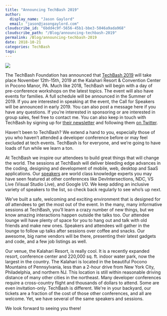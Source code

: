 ```yaml
---
title: "Announcing TechBash 2019"
author: 
  display_name: "Jason Gaylord"
  email: "jason@jasongaylord.com"
cloudscribe_id: "6bdd4c9f-5656-45b1-bbe3-5046a9ada968"
cloudscribe_path: "/Blog/announcing-techbash-2019"
permalink: /Blog/announcing-techbash-2019
date: 2018-10-21
categories: TechBash
tags: 
---
```


![](https://cdn.jasongaylord.com/images/techbash/2019/techbash2019devconf.png)

The TechBash Foundation has announced that [TechBash 2019](https://jasong.us/techbash) will take place November 12th-15th, 2019 at the Kalahari Resort & Convention Center in Pocono Manor, PA. Much like 2018, TechBash will begin with a day of pre-conference workshops on the latest topics. The event will also have events for families. A full schedule will be announced in the Summer of 2019. If you are interested in speaking at the event, the Call for Speakers will be announced in early 2019. You can also post a message here if you have any questions. If you’re interested in sponsoring or are interested in group sales, feel free to contact me. You can also keep in touch with TechBash by signing up for [their newsletter](https://jasong.us/tbnewsletter) and following them [on Twitter](https://jasong.us/tbtwitter).

Haven’t been to TechBash? We extend a hand to you, especially those of you who haven’t attended a developer conference before or may feel excluded at tech events. TechBash is for everyone, and we’re going to have loads of fun while we learn a ton.

At TechBash we inspire our attendees to build great things that will change the world. The sessions at TechBash will deliver bleeding edge advances in the coding, designing and development of mobile, web, desktop and SaaS applications. Our [speakers](https://jasong.us/tbspeakers) are world class knowledge experts you may have seen featured at other conferences like DevIntersections, NDC, VS Live (Visual Studio Live), and Google I/O. We keep adding an inclusive variety of speakers to the list, so check back regularly to see who’s up next. 

We’ve built a safe, welcoming and exciting environment that is designed for *all* attendees to get the most out of the event. In the many, many informative sessions at TechBash, you’ll learn a crazy number of new things, but we know amazing interactions happen outside the talks too. Our attendee lounge will have plenty of space for you to hang out and talk with old friends and make new ones. Speakers and attendees will gather in the lounge to follow up talks after sessions over coffee and snacks. Our awesome, big name vendors will be there, presenting their latest gadgets and code, and a few job listings as well. 

Our venue, the Kalahari Resort, is really cool. It is a recently expanded resort, conference center and 220,000 sq. ft. indoor water park, now the largest in the country. The Kalahari is located in the beautiful Pocono Mountains of Pennsylvania, less than a 2-hour drive from New York City, Philadelphia, and northern NJ. This location is still within reasonable driving distance of many other cities in the northeast. Many developer conferences require a cross-country flight and thousands of dollars to attend. Some are even invitation-only. TechBash is different. We're in your backyard, our tickets are a fraction of the cost of those other conferences, and all are welcome. Yet, we have several of the same speakers and sessions. 

We look forward to seeing you there! 
